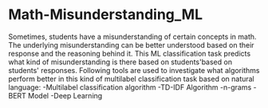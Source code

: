 # Math-Misunderstanding_ML #

Sometimes, students have a misunderstanding of certain concepts in math. The underlying misunderstanding can be better understood based on their response and the reasoning behind it.
This ML classification task predicts what kind of misunderstanding is there based on students'based on students' responses. Following tools are used to investigate what algorithms perform better in this kind of multilabel classification task based on natural language:
-Multilabel classification algorithm
-TD-IDF Algorithm
-n-grams
-BERT Model
-Deep Learning


